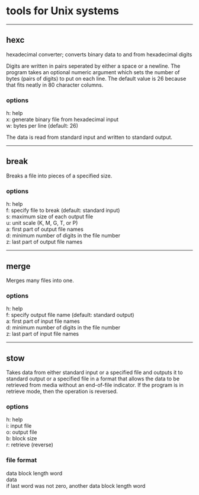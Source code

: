 # tools for Unix systems

_______

## hexc
hexadecimal converter; converts binary data to and from hexadecimal digits

Digits are written in pairs seperated by either a space or a newline. The program takes an optional numeric argument which sets the number of bytes (pairs of digits) to put on each line. The default value is 26 because that fits neatly in 80 character columns.

### options
h: help  
x: generate binary file from hexadecimal input  
w: bytes per line (default: 26)  

The data is read from standard input and written to standard output.

_______

## break
Breaks a file into pieces of a specified size.

### options
h: help  
f: specify file to break (default: standard input)  
s: maximum size of each output file  
u: unit scale (K, M, G, T, or P)  
a: first part of output file names  
d: minimum number of digits in the file number  
z: last part of output file names  

_______

## merge
Merges many files into one.

### options
h: help  
f: specify output file name (default: standard output)  
a: first part of input file names  
d: minimum number of digits in the file number  
z: last part of input file names  

_______

## stow
Takes data from either standard input or a specified file and outputs it to standard output or a specified file in a format that allows the data to be retrieved from media without an end-of-file indicator. If the program is in retrieve mode, then the operation is reversed.

### options
h: help  
i: input file  
o: output file  
b: block size  
r: retrieve (reverse)  

### file format
data block length word  
data  
if last word was not zero, another data block length word  
